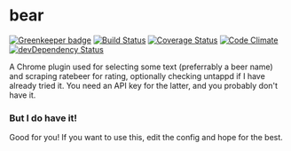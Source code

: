 bear
====

[![Greenkeeper badge](https://badges.greenkeeper.io/eiriksm/bear.svg)](https://greenkeeper.io/)
[![Build Status](https://travis-ci.org/eiriksm/bear.svg?branch=master)](https://travis-ci.org/eiriksm/bear)
[![Coverage Status](http://img.shields.io/coveralls/eiriksm/bear.svg)](https://coveralls.io/r/eiriksm/bear?branch=master)
[![Code Climate](http://img.shields.io/codeclimate/github/eiriksm/bear.svg)](https://codeclimate.com/github/eiriksm/bear)
[![devDependency Status](https://david-dm.org/eiriksm/bear/dev-status.svg)](https://david-dm.org/eiriksm/bear#info=devDependencies)

A Chrome plugin used for selecting some text (preferrably a beer name) and scraping ratebeer for rating, optionally checking untappd if I have already tried it. You need an API key for the latter, and you probably don't have it.

### But I do have it!
Good for you! If you want to use this, edit the config and hope for the best.
